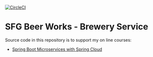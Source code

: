 [![CircleCI](https://circleci.com/gh/damchy/mssc-brewery.svg?style=svg)](https://circleci.com/gh/damchy/mssc-brewery)
# SFG Beer Works - Brewery Service

Source code in this repository is to support my on line courses:
* [Spring Boot Microservices with Spring Cloud](https://www.udemy.com/spring-boot-microservices-with-spring-cloud-beginner-to-guru/?couponCode=GIT_HUB2)
